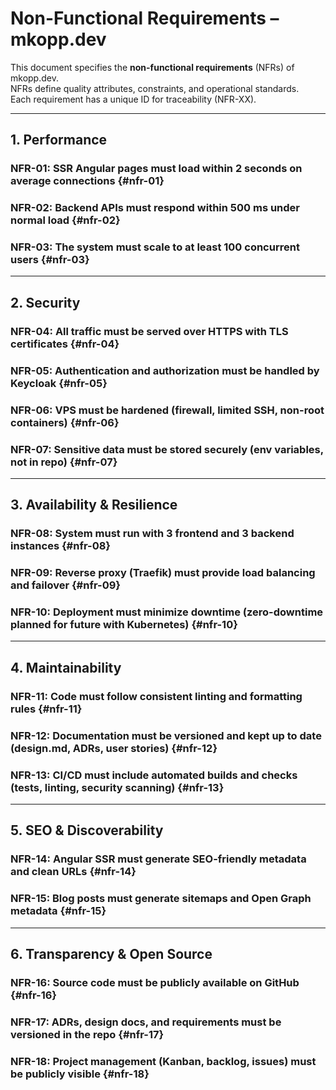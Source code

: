 # Non-Functional Requirements – mkopp.dev

This document specifies the **non-functional requirements** (NFRs) of mkopp.dev.  
NFRs define quality attributes, constraints, and operational standards.  
Each requirement has a unique ID for traceability (NFR-XX).

---

## 1. Performance

### NFR-01: SSR Angular pages must load within 2 seconds on average connections {#nfr-01}

### NFR-02: Backend APIs must respond within 500 ms under normal load {#nfr-02}

### NFR-03: The system must scale to at least 100 concurrent users {#nfr-03}

---

## 2. Security

### NFR-04: All traffic must be served over HTTPS with TLS certificates {#nfr-04}

### NFR-05: Authentication and authorization must be handled by Keycloak {#nfr-05}

### NFR-06: VPS must be hardened (firewall, limited SSH, non-root containers) {#nfr-06}

### NFR-07: Sensitive data must be stored securely (env variables, not in repo) {#nfr-07}

---

## 3. Availability & Resilience

### NFR-08: System must run with 3 frontend and 3 backend instances {#nfr-08}

### NFR-09: Reverse proxy (Traefik) must provide load balancing and failover {#nfr-09}

### NFR-10: Deployment must minimize downtime (zero-downtime planned for future with Kubernetes) {#nfr-10}

---

## 4. Maintainability

### NFR-11: Code must follow consistent linting and formatting rules {#nfr-11}

### NFR-12: Documentation must be versioned and kept up to date (design.md, ADRs, user stories) {#nfr-12}

### NFR-13: CI/CD must include automated builds and checks (tests, linting, security scanning) {#nfr-13}

---

## 5. SEO & Discoverability

### NFR-14: Angular SSR must generate SEO-friendly metadata and clean URLs {#nfr-14}

### NFR-15: Blog posts must generate sitemaps and Open Graph metadata {#nfr-15}

---

## 6. Transparency & Open Source

### NFR-16: Source code must be publicly available on GitHub {#nfr-16}

### NFR-17: ADRs, design docs, and requirements must be versioned in the repo {#nfr-17}

### NFR-18: Project management (Kanban, backlog, issues) must be publicly visible {#nfr-18}
